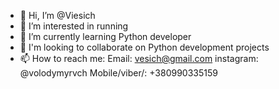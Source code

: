 - 👋 Hi, I’m @Viesich
- 👀 I’m interested in running
- 🌱 I’m currently learning Python developer
- 💞️ I'm looking to collaborate on Python development projects
- 📫 How to reach me:
          Email:           vesich@gmail.com
          instagram:       @volodymyrvch
          Mobile/viber/:   +380990335159
          

<!---
Viesich/Viesich is a ✨ special ✨ repository because its `README.md` (this file) appears on your GitHub profile.
You can click the Preview link to take a look at your changes.
--->
